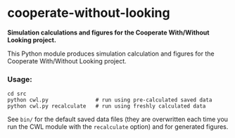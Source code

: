 cooperate-without-looking
=========================

**Simulation calculations and figures for the Cooperate With/Without Looking project.**

This Python module produces simulation calculation and figures for the Cooperate With/Without Looking project.

### Usage:

```
cd src
python cwl.py				# run using pre-calculated saved data
python cwl.py recalculate	# run using freshly calculated data

```

See `bin/` for the default saved data files (they are overwritten each time you run the CWL module with the `recalculate` option) and for generated figures.